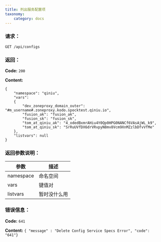 ```yaml
---
title: 列出服务配置项
taxonomy:
    category: docs
---
```


### 请求：

    GET /api/configs

### 返回：

**Code:** `200`

**Content:**

```
{
    "namespace": "qiniu",
    "vars":
    {
        "dev_zoneproxy_domain_outer": "#m_username#.zoneproxy.kodo.spocktest.qiniu.io",
        "fusion_ak": "fusion_ak",
        "fusion_sk": "fusion_sk",
        "tom_at_qiniu_ak": "4_odedBxmrAHiu4Y0Qp0HPG0NANCf6VAsAjWL_k9",
        "tom_at_qiniu_sk": "SrRuUVfDX6drVRvpyN8mv8Vcm9XnMZzlbDfvVfMe"
    },
    "listvars": null
}
```

### 返回参数说明：

|参数|描述|
|---|---|
|namespace|命名空间|
|vars|键值对|
|listvars|暂时没什么用|

### 错误信息：

**Code:** `641`

**Content:** `{ "message" : "Delete Config Service Specs Error", "code": "641"}`